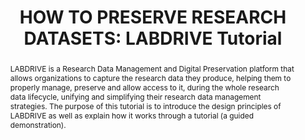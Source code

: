 ---
abstract: 'LABDRIVE is a Research Data Management and Digital Preservation platform
  that allows organizations to capture the research data they produce, helping them
  to properly manage, preserve and allow access to it, during the whole research data
  lifecycle, unifying and simplifying their research data management strategies.

  The purpose of this tutorial is to introduce the design principles of LABDRIVE as
  well as explain how it works through a tutorial (a guided demonstration).'
creators:
- Martinez, Antonio Guillermo
- Fuertes, Maria
date: null
document_url: https://www.ideals.illinois.edu/items/128262/bitstreams/428889/data.pdf
grand_parent: iPRES
institutions: []
keywords:
- research data management
- digital preservation
- software
landing_page_url: https://hdl.handle.net/2142/121058
language: eng
layout: publication
license: CC-BY 4.0 International
notes_url: null
parent: iPRES 2023
presentation_url: null
publication_type: paper
size: null
source_name: iPRES
title: 'HOW TO PRESERVE RESEARCH DATASETS: LABDRIVE Tutorial'
year: 2023
---